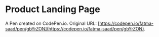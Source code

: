 # Product Landing Page

A Pen created on CodePen.io. Original URL: [https://codepen.io/fatma-saad/pen/gbYrZON](https://codepen.io/fatma-saad/pen/gbYrZON).

